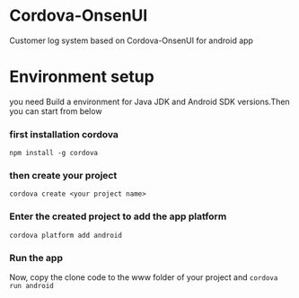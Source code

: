 # Cordova-OnsenUI
Customer log system based on Cordova-OnsenUI for android app

# Environment setup
you need Build a environment for Java JDK and Android SDK versions.Then you can start from below

### first installation cordova
`npm install -g cordova`

### then create your project
`cordova create <your project name>`
  
### Enter the created project to add the app platform
`cordova platform add android`
  
### Run the app
Now, copy the clone code to the www folder of your project and `cordova run android`
